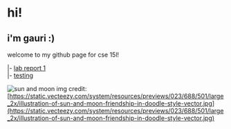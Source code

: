 # **hi!**
## i'm **gauri** :)

welcome to my github page for cse 15l!

|- [lab report 1](https://gr125.github.io/cse15l-lab-reports/labreport1.html)\
|- [testing](https://gr125.github.io/cse15l-lab-reports/testing.html)

![sun and moon](https://static.vecteezy.com/system/resources/previews/023/688/501/large_2x/illustration-of-sun-and-moon-friendship-in-doodle-style-vector.jpg) 
img credit: [https://static.vecteezy.com/system/resources/previews/023/688/501/large_2x/illustration-of-sun-and-moon-friendship-in-doodle-style-vector.jpg](https://static.vecteezy.com/system/resources/previews/023/688/501/large_2x/illustration-of-sun-and-moon-friendship-in-doodle-style-vector.jpg)
